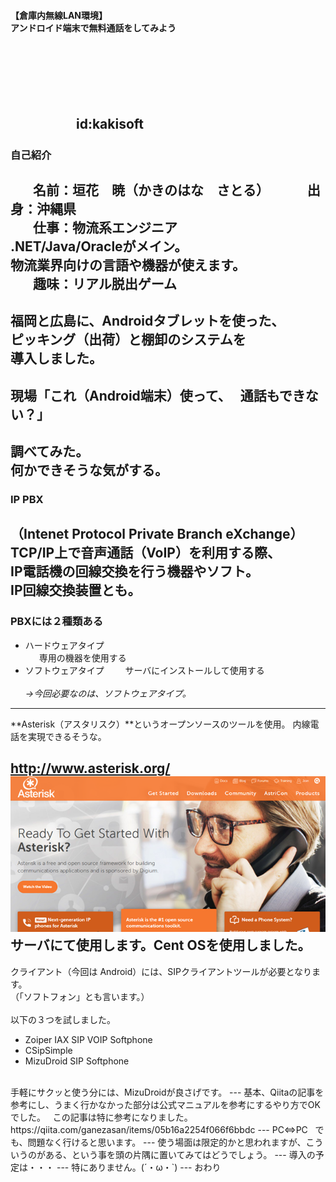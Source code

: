 #### 【倉庫内無線LAN環境】<br>アンドロイド端末で無料通話をしてみよう
　  

　  
　  
　　　　　id:kakisoft
---
### 自己紹介  
　  
**名前**：垣花　暁（かきのはな　さとる）    
　  
**出身**：沖縄県  
　  
**仕事**：物流系エンジニア  
.NET/Java/Oracleがメイン。  
物流業界向けの言語や機器が使えます。  
　  
**趣味**：リアル脱出ゲーム
---
福岡と広島に、Androidタブレットを使った、  
ピッキング（出荷）と棚卸のシステムを  
導入しました。
---
現場「これ（Android端末）使って、  
通話もできない？」
---
調べてみた。  
何かできそうな気がする。
---
### IP PBX
**（Intenet Protocol Private Branch eXchange）**
<br>
TCP/IP上で音声通話（VoIP）を利用する際、  
IP電話機の回線交換を行う機器やソフト。  
IP回線交換装置とも。
---
### PBXには２種類ある
 * ハードウェアタイプ  
   　専用の機器を使用する
　  
 * ソフトウェアタイプ  
   　サーバにインストールして使用する
<br><br>
*→今回必要なのは、ソフトウェアタイプ。*
---
**Asterisk（アスタリスク）**というオープンソースのツールを使用。
内線電話を実現できるそうな。

http://www.asterisk.org/
<img src="assets/Asterisk_overview.png"/>  
サーバにて使用します。Cent OSを使用しました。
---
クライアント（今回は Android）には、SIPクライアントツールが必要となります。  
（「ソフトフォン」とも言います。）  
<br>
以下の３つを試しました。
 * Zoiper IAX SIP VOIP Softphone
 * CSipSimple
 * MizuDroid SIP Softphone
<br>
手軽にサクッと使う分には、MizuDroidが良さげです。
---
基本、Qiitaの記事を参考にし、うまく行かなかった部分は公式マニュアルを参考にするやり方でOKでした。  
この記事は特に参考になりました。  
https://qiita.com/ganezasan/items/05b16a2254f066f6bbdc
---
PC⇔PC  
でも、問題なく行けると思います。
---
使う場面は限定的かと思われますが、こういうのがある、という事を頭の片隅に置いてみてはどうでしょう。
---
導入の予定は・・・
---
特にありません。(´・ω・`)
---
おわり
